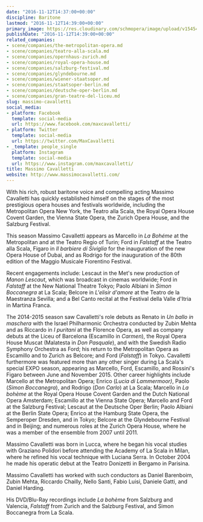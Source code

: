 ```yaml
---
date: "2016-11-12T14:37:00+00:00"
discipline: Baritone
lastmod: "2016-11-12T14:39:00+00:00"
primary_image: https://res.cloudinary.com/schmopera/image/upload/v1545409169/media/webhook-uploads/1478961423839/2016-11-12---Massimo-Cavalletti.jpg.jpg
publishDate: "2016-11-12T14:39:00+00:00"
related_companies:
- scene/companies/the-metropolitan-opera.md
- scene/companies/teatro-alla-scala.md
- scene/companies/opernhaus-zurich.md
- scene/companies/royal-opera-house.md
- scene/companies/salzburg-festival.md
- scene/companies/glyndebourne.md
- scene/companies/wiener-staatsoper.md
- scene/companies/staatsoper-berlin.md
- scene/companies/deutsche-oper-berlin.md
- scene/companies/gran-teatre-del-liceu.md
slug: massimo-cavalletti
social_media:
- platform: Facebook
  template: social-media
  url: https://www.facebook.com/maxcavalletti/
- platform: Twitter
  template: social-media
  url: https://twitter.com/MaxCavalletti
- _template: people_single
  platform: Instagram
  template: social-media
  url: https://www.instagram.com/maxcavalletti/
title: Massimo Cavalletti
website: http://www.massimocavalletti.com/
---
```


With his rich, robust baritone voice and compelling acting Massimo Cavalletti has quickly established himself on the stages of the most prestigious opera houses and festivals worldwide, including the Metropolitan Opera New York, the Teatro alla Scala, the Royal Opera House Covent Garden, the Vienna State Opera, the Zurich Opera House, and the Salzburg Festival.

This season Massimo Cavalletti appears as Marcello in *La Bohéme* at the Metropolitan and at the Teatro Regio of Turin; Ford in *Falstaff* at the Teatro alla Scala, Figaro in *Il barbiere di Siviglia* for the inauguration of the new Opera House of Dubai, and as Rodrigo for the inauguration of the 80th edition of the Maggio Musicale Fiorentino Festival.

Recent engagements include: Lescaut in the Met's new production of *Manon Lescaut*, which was broadcast in cinemas worldwide; Ford in *Falstaff* at the New National Theatre Tokyo; Paolo Albiani in *Simon Boccanegra* at La Scala; Belcore in *L'elisir d'amore* at the Teatro de la Maestranza Sevilla; and a Bel Canto recital at the Festival della Valle d'Itria in Martina Franca.

The 2014-2015 season saw Cavalletti's role debuts as Renato in *Un ballo in maschera* with the Israel Philharmonic Orchestra conducted by Zubin Mehta and as Riccardo in *I puritani* at the Florence Opera, as well as company debuts at the Liceu of Barcelona (Escamillo in *Carmen*), the Royal Opera House Muscat (Malatesta in *Don Pasquale*), and with the Swedish Radio Symphony Orchestra as Ford; his return to the Metropolitan Opera as Escamillo and to Zurich as Belcore; and Ford (*Falstaff*) in Tokyo. Cavalletti furthermore was featured more than any other singer during La Scala's special EXPO season, appearing as Marcello, Ford, Escamillo, and Rossini's Figaro between June and November 2015. Other career highlights include Marcello at the Metropolitan Opera; Enrico (*Lucia di Lammermoor)*, Paolo (*Simon Boccanegra*), and Rodrigo (*Don Carlo*) at La Scala; Marcello in *La bohème* at the Royal Opera House Covent Garden and the Dutch National Opera Amsterdam; Escamillo at the Vienna State Opera; Marcello and Ford at the Salzburg Festival; Lescaut at the Deutsche Oper Berlin; Paolo Albiani at the Berlin State Opera; Enrico at the Hamburg State Opera, the Semperoper Dresden, and in Tokyo; Belcore at the Glyndebourne Festival and in Beijing; and numerous roles at the Zurich Opera House, where he was a member of the ensemble from 2007 until 2011.

Massimo Cavalletti was born in Lucca, where he began his vocal studies with Graziano Polidori before attending the Academy of La Scala in Milan, where he refined his vocal technique with Luciana Serra. In October 2004 he made his operatic debut at the Teatro Donizetti in Bergamo in Parisina.

Massimo Cavalletti has worked with such conductors as Daniel Barenboim, Zubin Mehta, Riccardo Chailly, Nello Santi, Fabio Luisi, Daniele Gatti, and Daniel Harding.

His DVD/Blu-Ray recordings include *La bohème* from Salzburg and Valencia, *Falstaff* from
Zurich and the Salzburg Festival, and Simon Boccanegra from La Scala.
